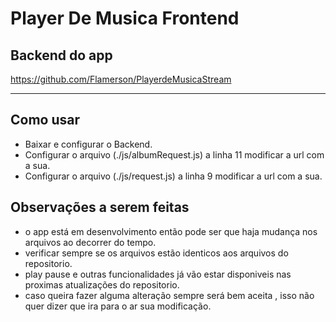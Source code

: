 # Player De Musica Frontend 
## Backend do app
https://github.com/Flamerson/PlayerdeMusicaStream

---

## Como usar
- Baixar e configurar o Backend.
- Configurar o arquivo (./js/albumRequest.js) a linha 11 modificar a url com a sua.
- Configurar o arquivo (./js/request.js) a linha 9 modificar a url com a sua.

## Observações a serem feitas
- o app está em desenvolvimento então pode ser que haja mudança nos arquivos ao decorrer do tempo.
- verificar sempre se os arquivos estão identicos aos arquivos do repositorio.
- play pause e outras funcionalidades já vão estar disponiveis nas proximas atualizações do repositorio.
- caso queira fazer alguma alteração sempre será bem aceita , isso não quer dizer que ira para o ar sua modificação.
